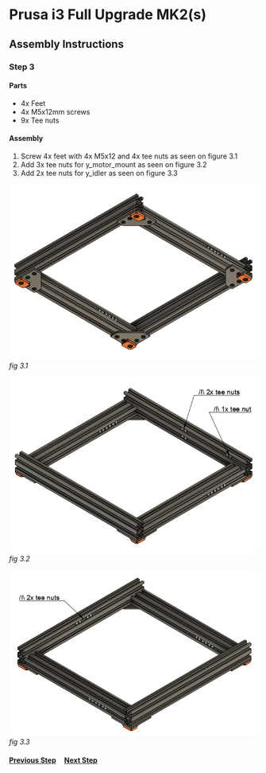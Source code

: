 # Prusa i3 Full Upgrade MK2(s)

## Assembly Instructions

### Step 3

#### Parts  

* 4x Feet
* 4x M5x12mm screws
* 9x Tee nuts

#### Assembly

1. Screw 4x feet with 4x M5x12 and 4x tee nuts as seen on figure 3.1
1. Add 3x tee nuts for y_motor_mount as seen on figure 3.2
1. Add 2x tee nuts for y_idler as seen on figure 3.3

![](img/fig3.1.jpg)\
*fig 3.1*

![](img/fig3.2.jpg)\
*fig 3.2*

![](img/fig3.3.jpg)\
*fig 3.3*

#### [Previous Step](step02.md) &nbsp;&nbsp;&nbsp; [Next Step](step04.md)
